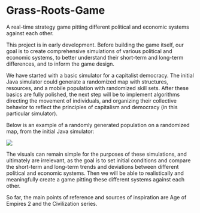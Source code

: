# Grass-Roots-Game
A real-time strategy game pitting different political and economic systems against each other.

This project is in early development. Before building the game itself, our goal is to create comprehensive simulations of various political and economic systems, to better understand their short-term and long-term differences, and to inform the game design. 

We have started with a basic simulator for a capitalist democracy. The initial Java simulator could generate a randomized map with structures, resources, and a mobile population with randomized skill sets. After these basics are fully polished, the next step will be to implement algorithms directing the movement of individuals, and organizing their collective behavior to reflect the principles of capitalism and democracy (in this particular simulator).

Below is an example of a randomly generated population on a randomized map, from the initial Java simulator:

![](https://user-images.githubusercontent.com/18381631/30889147-abc0c2e8-a324-11e7-9b12-f4e0134ab3e1.png)

The visuals can remain simple for the purposes of these simulations, and ultimately are irrelevant, as the goal is to set initial conditions and compare the short-term and long-term trends and deviations between different political and economic systems. Then we will be able to realistically and meaningfully create a game pitting these different systems against each other.

So far, the main points of reference and sources of inspiration are Age of Empires 2 and the Civilization series.
